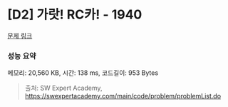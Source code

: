 # [D2] 가랏! RC카! - 1940 

[문제 링크](https://swexpertacademy.com/main/code/problem/problemDetail.do?contestProbId=AV5PjMgaALgDFAUq) 

### 성능 요약

메모리: 20,560 KB, 시간: 138 ms, 코드길이: 953 Bytes



> 출처: SW Expert Academy, https://swexpertacademy.com/main/code/problem/problemList.do